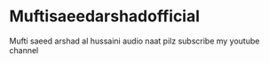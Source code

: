 # Muftisaeedarshadofficial
Mufti saeed arshad al hussaini audio naat pilz subscribe my youtube channel
